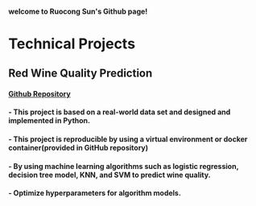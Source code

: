 #### welcome to Ruocong Sun's Github page!
# Technical Projects 
## Red Wine Quality Prediction
#### [Github Repository](https://github.com/UBC-MDS/Red-Wine-Quality-Prediction)
#### - This project is based on a real-world data set and designed and implemented in Python. 
#### - This project is reproducible by using a virtual environment or docker container(provided in GitHub repository)  
#### - By using machine learning algorithms such as logistic regression, decision tree model, KNN, and SVM to predict wine quality.
#### - Optimize hyperparameters for algorithm models.
